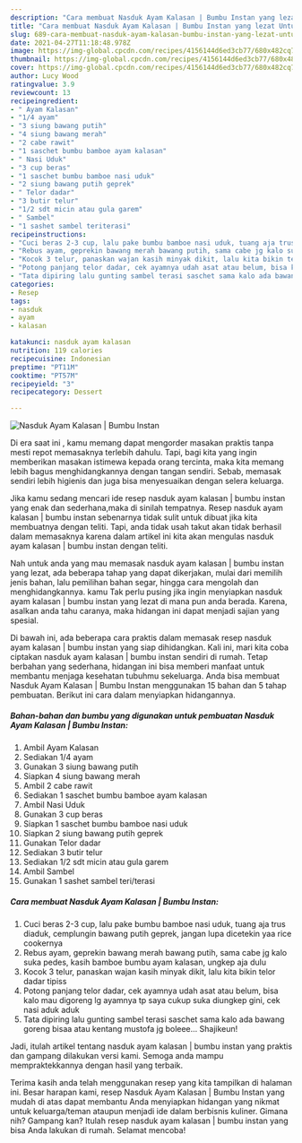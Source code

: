 ```yaml
---
description: "Cara membuat Nasduk Ayam Kalasan | Bumbu Instan yang lezat Untuk Jualan"
title: "Cara membuat Nasduk Ayam Kalasan | Bumbu Instan yang lezat Untuk Jualan"
slug: 689-cara-membuat-nasduk-ayam-kalasan-bumbu-instan-yang-lezat-untuk-jualan
date: 2021-04-27T11:18:48.978Z
image: https://img-global.cpcdn.com/recipes/4156144d6ed3cb77/680x482cq70/nasduk-ayam-kalasan-bumbu-instan-foto-resep-utama.jpg
thumbnail: https://img-global.cpcdn.com/recipes/4156144d6ed3cb77/680x482cq70/nasduk-ayam-kalasan-bumbu-instan-foto-resep-utama.jpg
cover: https://img-global.cpcdn.com/recipes/4156144d6ed3cb77/680x482cq70/nasduk-ayam-kalasan-bumbu-instan-foto-resep-utama.jpg
author: Lucy Wood
ratingvalue: 3.9
reviewcount: 13
recipeingredient:
- " Ayam Kalasan"
- "1/4 ayam"
- "3 siung bawang putih"
- "4 siung bawang merah"
- "2 cabe rawit"
- "1 saschet bumbu bamboe ayam kalasan"
- " Nasi Uduk"
- "3 cup beras"
- "1 saschet bumbu bamboe nasi uduk"
- "2 siung bawang putih geprek"
- " Telor dadar"
- "3 butir telur"
- "1/2 sdt micin atau gula garem"
- " Sambel"
- "1 sashet sambel teriterasi"
recipeinstructions:
- "Cuci beras 2-3 cup, lalu pake bumbu bamboe nasi uduk, tuang aja trus diaduk, cemplungin bawang putih geprek, jangan lupa dicetekin yaa rice cookernya"
- "Rebus ayam, geprekin bawang merah bawang putih, sama cabe jg kalo suka pedes, kasih bamboe bumbu ayam kalasan, ungkep aja dulu"
- "Kocok 3 telur, panaskan wajan kasih minyak dikit, lalu kita bikin telor dadar tipiss"
- "Potong panjang telor dadar, cek ayamnya udah asat atau belum, bisa kalo mau digoreng lg ayamnya tp saya cukup suka diungkep gini, cek nasi aduk aduk"
- "Tata dipiring lalu gunting sambel terasi saschet sama kalo ada bawang goreng bisaa atau kentang mustofa jg boleee... Shajikeun!"
categories:
- Resep
tags:
- nasduk
- ayam
- kalasan

katakunci: nasduk ayam kalasan 
nutrition: 119 calories
recipecuisine: Indonesian
preptime: "PT11M"
cooktime: "PT57M"
recipeyield: "3"
recipecategory: Dessert

---
```



![Nasduk Ayam Kalasan | Bumbu Instan](https://img-global.cpcdn.com/recipes/4156144d6ed3cb77/680x482cq70/nasduk-ayam-kalasan-bumbu-instan-foto-resep-utama.jpg)

Di era  saat ini , kamu memang dapat mengorder masakan praktis tanpa mesti repot memasaknya terlebih dahulu. Tapi, bagi kita yang ingin memberikan masakan istimewa kepada orang tercinta, maka kita memang lebih bagus menghidangkannya dengan tangan sendiri. Sebab, memasak sendiri lebih higienis dan juga bisa menyesuaikan dengan selera keluarga.

Jika kamu sedang mencari ide resep nasduk ayam kalasan | bumbu instan yang enak dan sederhana,maka di sinilah tempatnya. Resep nasduk ayam kalasan | bumbu instan  sebenarnya tidak sulit untuk dibuat jika kita membuatnya dengan teliti. Tapi, anda tidak usah takut akan tidak berhasil dalam memasaknya 
karena dalam artikel ini kita akan mengulas nasduk ayam kalasan | bumbu instan dengan teliti.  



Nah untuk anda yang mau memasak nasduk ayam kalasan | bumbu instan yang lezat, ada beberapa tahap yang dapat dikerjakan, mulai dari memilih jenis bahan, lalu pemilihan bahan segar, hingga cara mengolah dan menghidangkannya. kamu Tak perlu pusing jika ingin menyiapkan nasduk ayam kalasan | bumbu instan yang lezat di mana pun anda berada. Karena, asalkan anda  tahu caranya, maka hidangan ini dapat menjadi sajian yang spesial.

Di bawah ini, ada beberapa cara praktis  dalam memasak resep nasduk ayam kalasan | bumbu instan yang siap dihidangkan. Kali ini, mari kita coba ciptakan nasduk ayam kalasan | bumbu instan sendiri di rumah. Tetap berbahan yang sederhana, hidangan ini bisa memberi manfaat untuk membantu menjaga kesehatan tubuhmu sekeluarga. Anda bisa membuat Nasduk Ayam Kalasan | Bumbu Instan menggunakan 15 bahan dan 5 tahap pembuatan. Berikut ini cara dalam menyiapkan hidangannya.

<!--inarticleads1-->

##### Bahan-bahan dan bumbu yang digunakan untuk pembuatan Nasduk Ayam Kalasan | Bumbu Instan:

1. Ambil  Ayam Kalasan
1. Sediakan 1/4 ayam
1. Gunakan 3 siung bawang putih
1. Siapkan 4 siung bawang merah
1. Ambil 2 cabe rawit
1. Sediakan 1 saschet bumbu bamboe ayam kalasan
1. Ambil  Nasi Uduk
1. Gunakan 3 cup beras
1. Siapkan 1 saschet bumbu bamboe nasi uduk
1. Siapkan 2 siung bawang putih geprek
1. Gunakan  Telor dadar
1. Sediakan 3 butir telur
1. Sediakan 1/2 sdt micin atau gula garem
1. Ambil  Sambel
1. Gunakan 1 sashet sambel teri/terasi




<!--inarticleads2-->

##### Cara membuat Nasduk Ayam Kalasan | Bumbu Instan:

1. Cuci beras 2-3 cup, lalu pake bumbu bamboe nasi uduk, tuang aja trus diaduk, cemplungin bawang putih geprek, jangan lupa dicetekin yaa rice cookernya
1. Rebus ayam, geprekin bawang merah bawang putih, sama cabe jg kalo suka pedes, kasih bamboe bumbu ayam kalasan, ungkep aja dulu
1. Kocok 3 telur, panaskan wajan kasih minyak dikit, lalu kita bikin telor dadar tipiss
1. Potong panjang telor dadar, cek ayamnya udah asat atau belum, bisa kalo mau digoreng lg ayamnya tp saya cukup suka diungkep gini, cek nasi aduk aduk
1. Tata dipiring lalu gunting sambel terasi saschet sama kalo ada bawang goreng bisaa atau kentang mustofa jg boleee... Shajikeun!




Jadi, itulah artikel tentang  nasduk ayam kalasan | bumbu instan  yang praktis dan gampang dilakukan versi kami. Semoga anda mampu mempraktekkannya dengan hasil yang terbaik. 

Terima kasih anda telah menggunakan resep yang kita tampilkan di halaman ini. Besar harapan kami, resep  Nasduk Ayam Kalasan | Bumbu Instan yang mudah di atas dapat membantu Anda menyiapkan hidangan yang nikmat untuk keluarga/teman ataupun menjadi ide dalam berbisnis kuliner. Gimana nih? Gampang kan? Itulah resep nasduk ayam kalasan | bumbu instan yang bisa Anda lakukan di rumah. Selamat mencoba!

